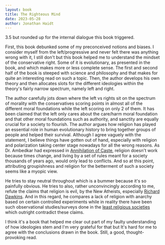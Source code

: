 ```yaml
---
layout: book
title: The Righteous Mind
date: 2023-05-28
author: Jonathan Haidt
---
```


3.5 but rounded up for the internal dialogue this book triggered.

First, this book debunked some of my preconceived notions and biases. I consider myself from the left/progressive and never felt there was anything wrong with it, I still don't but this book helped me to understand the mindset of the conservative right. Some of it is evolutionary, as presented in the book, and which makes more or less complete sense. The first and second half of the book is steeped with science and philosophy and that makes for quite an interesting read on such a topic. Then, the author develops his own theory and then allocates slots for the different ideologies within the theory's fairly narrow spectrum, namely left and right.

The author carefully jots down where the left vs rights sit on the spectrum of morality with the conservatives scoring points in almost all of the different moral foundations while the left scoring on only 2 of them. It has been claimed that the left only cares about the care/harm moral foundation and that other moral foundations such as authority, and sanctity are equally crucial for a society to flourish. The author argues how religion has played an essential role in human evolutionary history to bring together groups of people and helped their survival. Although I agree vaguely with the statement, I believe things have gotten out of hand, especially with religion and polarization taking center stage nowadays for all the wrong reasons. As Dr. Ambedkar had expressed in [Annihilation of Caste](/books/annihilation-of-caste), religion doesn't work because times change, and living by a set of rules meant for a society thousands of years ago, would only lead to conflicts. And so at this point, attributing groupishness and religion for the betterment of such a society seems like a myopic view.

He tries to stay neutral throughout which is a bummer because it's so painfully obvious. He tries to also, rather unconvincingly according to me, refute the claims that religion is evil, by the New Atheists, especially [Richard Dawkins](/books/the-god-delusion). And in this regard, he compares a lack of religion with anarchy based on certain controlled experiments while in reality there have been such observational studies/surveys done in the [least religious societies](/books/society-without-god) which outright contradict these claims.

I think it's a book that helped me clear out part of my faulty understanding of how ideologies stem and I'm very grateful for that but It's hard for me to agree with the conclusions drawn in the book. Still, a good, thought-provoking read.
